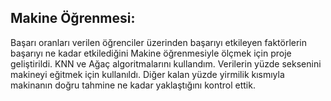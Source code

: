 

## Makine Öğrenmesi:
<p>
Başarı oranları verilen öğrenciler üzerinden başarıyı etkileyen faktörlerin başarıyı ne kadar etkilediğini Makine öğrenmesiyle ölçmek için proje geliştirildi.
KNN ve Ağaç algoritmalarını kullandım. Verilerin yüzde seksenini makineyi eğitmek için kullanıldı.
Diğer kalan yüzde yirmilik kısmıyla makinanın doğru tahmine ne kadar yaklaştığını kontrol ettik.<p>


